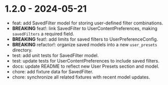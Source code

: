 # 1.2.0 - 2024-05-21

- feat: add SavedFilter model for storing user-defined filter combinations.
- **BREAKING** feat!: link SavedFilter to UserContentPreferences, making `savedFilters` a required field.
- **BREAKING** feat!: add limits for saved filters to UserPreferenceConfig.
- **BREAKING** refactor!: organize saved models into a new `user_presets` directory.
- test: add unit tests for SavedFilter model.
- test: update tests for UserContentPreferences to include saved filters.
- docs: update README to reflect new User Presets section and model.
- chore: add fixture data for SavedFilter.
- chore: synchronize all related fixtures with recent model updates.